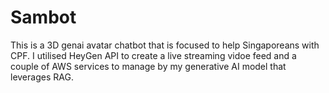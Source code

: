 # Sambot
This is a 3D genai avatar chatbot that is focused to help Singaporeans with CPF. I utilised HeyGen API to create a live streaming vidoe feed and a couple of AWS services to manage by my generative AI model that leverages RAG.